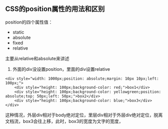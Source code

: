 ## CSS的position属性的用法和区别

position的四个属性值：
* static
* absolute
* fixed
* relative

主要从relative和absolute来讲述
1. 外面的div没设置position，里面的div设置relative
~~~
<div style="width: 1000px;position: absolute;margin: 10px 10px;left: 100px;">
    <div style="height: 100px;background-color: red;">box1</div>
    <div style="height: 100px;background-color: yellowgreen;position: absolute;top: 50px;left: 50px;">box2</div>
    <div style="height: 100px;background-color: blue;">box3</div>
</div>
~~~
这种情况，外层div相对于body绝对定位，里层div相对于外层div绝对定位，脱离文档流，box3会往上移，此时，box3的宽度为文字的宽度，


